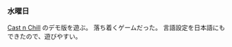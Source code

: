 ### 水曜日

[Cast n Chill](https://store.steampowered.com/app/3483740/Cast_n_Chill/?l=japanese)
のデモ版を遊ぶ。
落ち着くゲームだった。
言語設定を日本語にもできたので、遊びやすい。